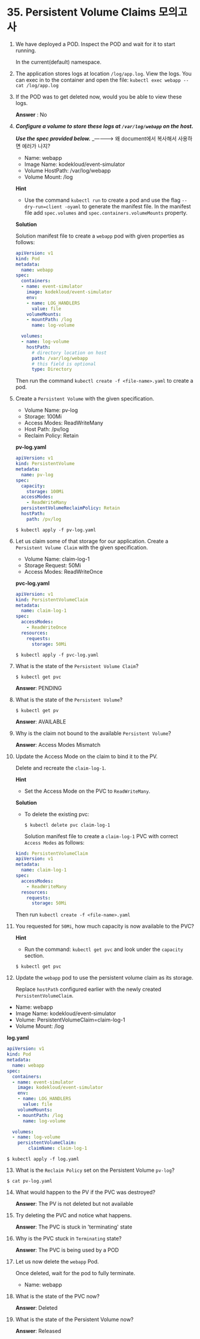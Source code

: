 # 35. Persistent Volume Claims 모의고사



1. We have deployed a POD. Inspect the POD and wait for it to start running.

   In the current(default) namespace.

2. The application stores logs at location `/log/app.log`. View the logs.
   You can exec in to the container and open the file:
   `kubectl exec webapp -- cat /log/app.log`

3. If the POD was to get deleted now, would you be able to view these logs.

   **Answer** : No

4. ***Configure a volume to store these logs at `/var/log/webapp` on the host.***

   ***Use the spec provided below.*** _———–> 왜 document에서 복사해서 사용하면 에러가 나지?

   - Name: webapp
   - Image Name: kodekloud/event-simulator
   - Volume HostPath: /var/log/webapp
   - Volume Mount: /log

   **Hint**

   - Use the command `kubectl run` to create a pod and use the flag `--dry-run=client -oyaml` to generate the manifest file.
     In the manifest file add `spec.volumes` and `spec.containers.volumeMounts` property.

   **Solution**

   Solution manifest file to create a `webapp` pod with given properties as follows:

   ```yaml
   apiVersion: v1
   kind: Pod
   metadata:
     name: webapp
   spec:
     containers:
     - name: event-simulator
       image: kodekloud/event-simulator
       env:
       - name: LOG_HANDLERS
         value: file
       volumeMounts:
       - mountPath: /log
         name: log-volume
   
     volumes:
     - name: log-volume
       hostPath:
         # directory location on host
         path: /var/log/webapp
         # this field is optional
         type: Directory
   ```

   Then run the command `kubectl create -f <file-name>.yaml` to create a pod.

5. Create a `Persistent Volume` with the given specification.

   - Volume Name: pv-log
   - Storage: 100Mi
   - Access Modes: ReadWriteMany
   - Host Path: /pv/log
   - Reclaim Policy: Retain

   **pv-log.yaml**

   ```yaml
   apiVersion: v1
   kind: PersistentVolume
   metadata:
     name: pv-log
   spec:
     capacity:
       storage: 100Mi
     accessModes:
       - ReadWriteMany
     persistentVolumeReclaimPolicy: Retain
     hostPath:
       path: /pv/log
   ```

   ```
   $ kubectl apply -f pv-log.yaml
   ```

6. Let us claim some of that storage for our application. Create a `Persistent Volume Claim` with the given specification.

   - Volume Name: claim-log-1
   - Storage Request: 50Mi
   - Access Modes: ReadWriteOnce

   **pvc-log.yaml**

   ```yaml
   apiVersion: v1
   kind: PersistentVolumeClaim
   metadata:
     name: claim-log-1
   spec:
     accessModes:
       - ReadWriteOnce
     resources:
       requests:
         storage: 50Mi
   ```

   ```
   $ kubectl apply -f pvc-log.yaml
   ```

7. What is the state of the `Persistent Volume Claim`?

   ```
   $ kubectl get pvc
   ```

   **Answer**: PENDING

8. What is the state of the `Persistent Volume`?

   ```
   $ kubectl get pv
   ```

   **Answer**: AVAILABLE

9. Why is the claim not bound to the available `Persistent Volume`?

   **Answer**: Access Modes Mismatch

10. Update the Access Mode on the claim to bind it to the PV.

    Delete and recreate the `claim-log-1`.

    **Hint**

    - Set the Access Mode on the PVC to `ReadWriteMany`.

    **Solution**

    - To delete the existing pvc:

      ```
      $ kubectl delete pvc claim-log-1
      ```

      Solution manifest file to create a `claim-log-1` PVC with correct `Access Modes` as follows:

    ```yaml
    kind: PersistentVolumeClaim
    apiVersion: v1
    metadata:
      name: claim-log-1
    spec:
      accessModes:
        - ReadWriteMany
      resources:
        requests:
          storage: 50Mi
    ```

    Then run `kubectl create -f <file-name>.yaml`

11. You requested for `50Mi`, how much capacity is now available to the PVC?

    **Hint**

    - Run the command: `kubectl get pvc` and look under the `capacity` section.

    ```
    $ kubectl get pvc
    ```

12. Update the `webapp` pod to use the persistent volume claim as its storage.

    Replace `hostPath` configured earlier with the newly created `PersistentVolumeClaim`.

- Name: webapp
- Image Name: kodekloud/event-simulator
- Volume: PersistentVolumeClaim=claim-log-1
- Volume Mount: /log

**log.yaml**

```yaml
apiVersion: v1
kind: Pod
metadata:
  name: webapp
spec:
  containers:
  - name: event-simulator
    image: kodekloud/event-simulator
    env:
    - name: LOG_HANDLERS
      value: file
    volumeMounts:
    - mountPath: /log
      name: log-volume

  volumes:
  - name: log-volume
    persistentVolumeClaim:
        claimName: claim-log-1
```

```
$ kubectl apply -f log.yaml
```

13. What is the `Reclaim Policy` set on the Persistent Volume `pv-log`?

```
$ cat pv-log.yaml
```

14. What would happen to the PV if the PVC was destroyed?

    **Answer**: The PV is not deleted but not available

15. Try deleting the PVC and notice what happens.

    **Answer**: The PVC is stuck in 'terminating' state

16. Why is the PVC stuck in `Terminating` state?

    **Answer**: The PVC is being used by a POD

17. Let us now delete the `webapp` Pod.

    Once deleted, wait for the pod to fully terminate.

    - Name: webapp

18. What is the state of the PVC now?

    **Answer**: Deleted

19. What is the state of the Persistent Volume now?

    **Answer**: Released
